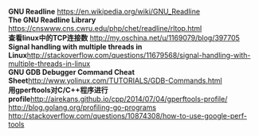 **GNU Readline** <https://en.wikipedia.org/wiki/GNU_Readline></br>
**The GNU Readline Library** <https://cnswww.cns.cwru.edu/php/chet/readline/rltop.html></br>
**查看linux中的TCP连接数** <http://my.oschina.net/u/1169079/blog/397705></br>
**Signal handling with multiple threads in Linux**<http://stackoverflow.com/questions/11679568/signal-handling-with-multiple-threads-in-linux></br>
**GNU GDB Debugger Command Cheat Sheet**<http://www.yolinux.com/TUTORIALS/GDB-Commands.html></br>
**用gperftools对C/C++程序进行profile**<http://airekans.github.io/cpp/2014/07/04/gperftools-profile/> <http://blog.golang.org/profiling-go-programs> <http://stackoverflow.com/questions/10874308/how-to-use-google-perf-tools></br>